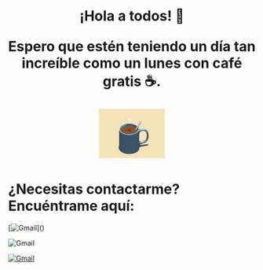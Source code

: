 # <div style="text-align: center;"><p>¡Hola a todos! 👋 <p><p>Espero que estén teniendo un día tan increíble como un lunes con café gratis ☕.</p> <img src="coffee.gif" height="100"> </div>

# ¿Necesitas contactarme? Encuéntrame aquí:

[![Gmail](https://img.shields.io/badge/Gmail-D14836?style=for-the-badge&logo=gmail&logoColor=white)](<a href="mailto:cesarcruzcanul210203@gmail.com"></a>)

![Gmail](https://img.shields.io/badge/Gmail-D14836?style=for-the-badge&logo=gmail&logoColor=white)

[![Gmail](https://img.shields.io/badge/Gmail-D14836?style=for-the-badge&logo=gmail&logoColor=white)](mailto:cesarcruzcanul210203@gmail.com)




<!--
**CesarCruzGH/CesarCruzGH** is a ✨ _special_ ✨ repository because its `README.md` (this file) appears on your GitHub profile.

Here are some ideas to get you started:

- 🔭 I’m currently working on ...
- 🌱 I’m currently learning ...
- 👯 I’m looking to collaborate on ...
- 🤔 I’m looking for help with ...
- 💬 Ask me about ...
- 📫 How to reach me: ...
- 😄 Pronouns: ...
- ⚡ Fun fact: ...
-->
